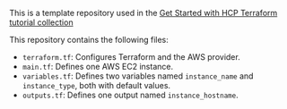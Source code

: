 This is a template repository used in the [Get Started with HCP Terraform tutorial collection](https://developer.hashicorp.com/terraform/tutorials/cloud-get-started)

This repository contains the following files:

- `terraform.tf`: Configures Terraform and the AWS provider.
- `main.tf`: Defines one AWS EC2 instance.
- `variables.tf`: Defines two variables named `instance_name` and `instance_type`, both with default values.
- `outputs.tf`: Defines one output named `instance_hostname`.
